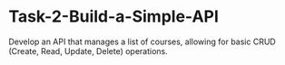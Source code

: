 # Task-2-Build-a-Simple-API
Develop an API that manages a list of courses, allowing for basic CRUD (Create, Read, Update, Delete) operations.
